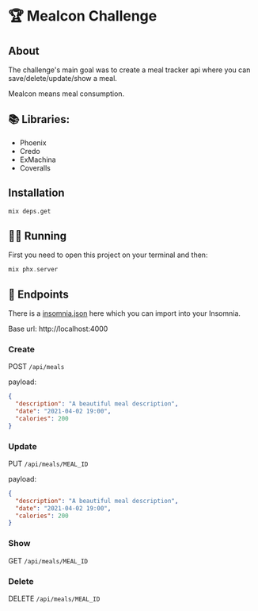 # 🏆 Mealcon Challenge

## About

The challenge's main goal was to create a meal tracker api where you can save/delete/update/show a meal.

Mealcon means meal consumption.

## 📚 Libraries:

- Phoenix
- Credo
- ExMachina
- Coveralls

## Installation

```bash
mix deps.get
```

## 🏃‍♂️ Running

First you need to open this project on your terminal and then:

```elixir
mix phx.server
```

## 🔗 Endpoints

There is a [insomnia.json](./docs/insomnia.json) here which you can import into your Insomnia.

Base url: http://localhost:4000

### Create

POST `/api/meals`

payload:

```json
{
  "description": "A beautiful meal description",
  "date": "2021-04-02 19:00",
  "calories": 200
}
```

### Update

PUT `/api/meals/MEAL_ID`

payload:

```json
{
  "description": "A beautiful meal description",
  "date": "2021-04-02 19:00",
  "calories": 200
}
```

### Show

GET `/api/meals/MEAL_ID`

### Delete

DELETE `/api/meals/MEAL_ID`
